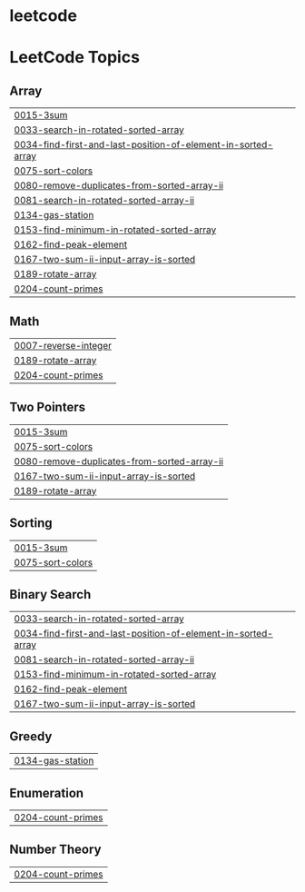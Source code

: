 # leetcode
<!---LeetCode Topics Start-->
# LeetCode Topics
## Array
|  |
| ------- |
| [0015-3sum](https://github.com/phinehasariga/leetcode/tree/master/0015-3sum) |
| [0033-search-in-rotated-sorted-array](https://github.com/phinehasariga/leetcode/tree/master/0033-search-in-rotated-sorted-array) |
| [0034-find-first-and-last-position-of-element-in-sorted-array](https://github.com/phinehasariga/leetcode/tree/master/0034-find-first-and-last-position-of-element-in-sorted-array) |
| [0075-sort-colors](https://github.com/phinehasariga/leetcode/tree/master/0075-sort-colors) |
| [0080-remove-duplicates-from-sorted-array-ii](https://github.com/phinehasariga/leetcode/tree/master/0080-remove-duplicates-from-sorted-array-ii) |
| [0081-search-in-rotated-sorted-array-ii](https://github.com/phinehasariga/leetcode/tree/master/0081-search-in-rotated-sorted-array-ii) |
| [0134-gas-station](https://github.com/phinehasariga/leetcode/tree/master/0134-gas-station) |
| [0153-find-minimum-in-rotated-sorted-array](https://github.com/phinehasariga/leetcode/tree/master/0153-find-minimum-in-rotated-sorted-array) |
| [0162-find-peak-element](https://github.com/phinehasariga/leetcode/tree/master/0162-find-peak-element) |
| [0167-two-sum-ii-input-array-is-sorted](https://github.com/phinehasariga/leetcode/tree/master/0167-two-sum-ii-input-array-is-sorted) |
| [0189-rotate-array](https://github.com/phinehasariga/leetcode/tree/master/0189-rotate-array) |
| [0204-count-primes](https://github.com/phinehasariga/leetcode/tree/master/0204-count-primes) |
## Math
|  |
| ------- |
| [0007-reverse-integer](https://github.com/phinehasariga/leetcode/tree/master/0007-reverse-integer) |
| [0189-rotate-array](https://github.com/phinehasariga/leetcode/tree/master/0189-rotate-array) |
| [0204-count-primes](https://github.com/phinehasariga/leetcode/tree/master/0204-count-primes) |
## Two Pointers
|  |
| ------- |
| [0015-3sum](https://github.com/phinehasariga/leetcode/tree/master/0015-3sum) |
| [0075-sort-colors](https://github.com/phinehasariga/leetcode/tree/master/0075-sort-colors) |
| [0080-remove-duplicates-from-sorted-array-ii](https://github.com/phinehasariga/leetcode/tree/master/0080-remove-duplicates-from-sorted-array-ii) |
| [0167-two-sum-ii-input-array-is-sorted](https://github.com/phinehasariga/leetcode/tree/master/0167-two-sum-ii-input-array-is-sorted) |
| [0189-rotate-array](https://github.com/phinehasariga/leetcode/tree/master/0189-rotate-array) |
## Sorting
|  |
| ------- |
| [0015-3sum](https://github.com/phinehasariga/leetcode/tree/master/0015-3sum) |
| [0075-sort-colors](https://github.com/phinehasariga/leetcode/tree/master/0075-sort-colors) |
## Binary Search
|  |
| ------- |
| [0033-search-in-rotated-sorted-array](https://github.com/phinehasariga/leetcode/tree/master/0033-search-in-rotated-sorted-array) |
| [0034-find-first-and-last-position-of-element-in-sorted-array](https://github.com/phinehasariga/leetcode/tree/master/0034-find-first-and-last-position-of-element-in-sorted-array) |
| [0081-search-in-rotated-sorted-array-ii](https://github.com/phinehasariga/leetcode/tree/master/0081-search-in-rotated-sorted-array-ii) |
| [0153-find-minimum-in-rotated-sorted-array](https://github.com/phinehasariga/leetcode/tree/master/0153-find-minimum-in-rotated-sorted-array) |
| [0162-find-peak-element](https://github.com/phinehasariga/leetcode/tree/master/0162-find-peak-element) |
| [0167-two-sum-ii-input-array-is-sorted](https://github.com/phinehasariga/leetcode/tree/master/0167-two-sum-ii-input-array-is-sorted) |
## Greedy
|  |
| ------- |
| [0134-gas-station](https://github.com/phinehasariga/leetcode/tree/master/0134-gas-station) |
## Enumeration
|  |
| ------- |
| [0204-count-primes](https://github.com/phinehasariga/leetcode/tree/master/0204-count-primes) |
## Number Theory
|  |
| ------- |
| [0204-count-primes](https://github.com/phinehasariga/leetcode/tree/master/0204-count-primes) |
<!---LeetCode Topics End-->